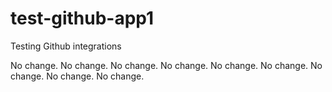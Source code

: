 # test-github-app1
Testing Github integrations

No change.
No change.
No change.
No change.
No change.
No change.
No change.
No change.
No change.
